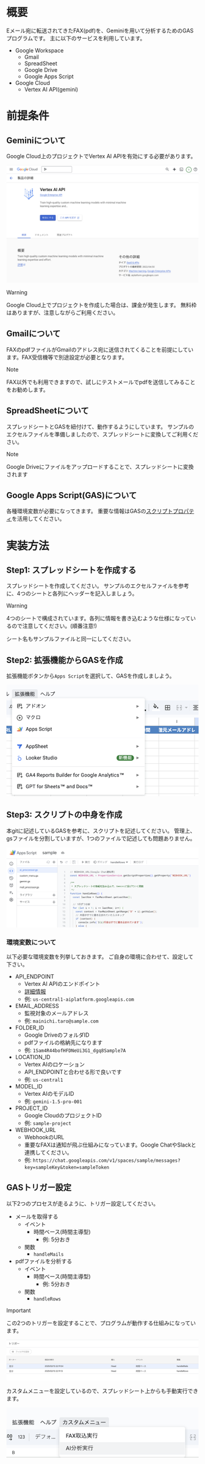 # 概要
Eメール宛に転送されてきたFAX(pdf)を、Geminiを用いて分析するためのGASプログラムです。
主に以下のサービスを利用しています。
* Google Workspace
  * Gmail
  * SpreadSheet
  * Google Drive
  * Google Apps Script
* Google Cloud
  * Vertex AI API(gemini)

# 前提条件

## Geminiについて
Google Cloud上のプロジェクトでVertex AI APIを有効にする必要があります。

![alt text](image.jpg)
> [!WARNING]
> Google Cloud上でプロジェクトを作成した場合は、課金が発生します。
> 無料枠はありますが、注意しながらご利用ください。

## Gmailについて
FAXのpdfファイルがGmailのアドレス宛に送信されてくることを前提にしています。FAX受信機等で別途設定が必要となります。

> [!NOTE]
> FAX以外でも利用できますので、試しにテストメールでpdfを送信してみることをお勧めします。

## SpreadSheetについて
スプレッドシートとGASを紐付けて、動作するようにしています。
サンプルのエクセルファイルを準備しましたので、スプレッドシートに変換してご利用ください。

> [!NOTE]
> Google Driveにファイルをアップロードすることで、スプレッドシートに変換されます

## Google Apps Script(GAS)について
各種環境変数が必要になってきます。
重要な情報はGASの[スクリプトプロパティ](https://developers.google.com/apps-script/guides/properties?hl=ja)を活用してください。


# 実装方法
## Step1: スプレッドシートを作成する
スプレッドシートを作成してください。
サンプルのエクセルファイルを参考に、4つのシートと各列にヘッダーを記入しましょう。

> [!WARNING]
> 4つのシートで構成されています。各列に情報を書き込むような仕様になっているので注意してください。(順番注意!)
>
> シート名もサンプルファイルと同一にしてください。

## Step2: 拡張機能からGASを作成
拡張機能ボタンから`Apps Script`を選択して、GASを作成しましよう。

![alt text](image-1.png)

## Step3: スクリプトの中身を作成
本gitに記述しているGASを参考に、スクリプトを記述してください。
管理上、gsファイルを分割していますが、1つのファイルで記述しても問題ありません。

![alt text](image-2.png)

### 環境変数について
以下必要な環境変数を列挙しておきます。
ご自身の環境に合わせて、設定して下さい。

- API_ENDPOINT
  - Vertex AI APIのエンドポイント
  - [詳細情報](https://cloud.google.com/vertex-ai/docs/reference/rest)
  - 例: `us-central1-aiplatform.googleapis.com`
- EMAIL_ADDRESS
  - 監視対象のメールアドレス
  - 例: `mainichi.taro@sample.com`
- FOLDER_ID
  - Google DriveのフォルダID
  - pdfファイルの格納先になります
  - 例: `1Sam4R44bofHFDNeUi3G1_dgq8Sample7A`
- LOCATION_ID
  - Vertex AIのロケーション
  - API_ENDPOINTと合わせる形で良いです
  - 例: `us-central1`
- MODEL_ID
  - Vertex AIのモデルID
  - 例: `gemini-1.5-pro-001`
- PROJECT_ID
  - Google CloudのプロジェクトID
  - 例: `sample-project`
- WEBHOOK_URL
  - WebhookのURL
  - 重要なFAXは通知が飛ぶ仕組みになっています。Google ChatやSlackと連携してください。
  - 例: `https://chat.googleapis.com/v1/spaces/sample/messages?key=sampleKey&token=sampleToken`

## GASトリガー設定
以下2つのプロセスが走るように、トリガー設定してください。
* メールを取得する
  * イベント
    * 時間ベース(時間主導型)
      * 例: 5分おき
  * 関数
    * `handleMails`
* pdfファイルを分析する
  * イベント
    * 時間ベース(時間主導型)
      * 例: 5分おき
  * 関数
    * `handleRows`

> [!IMPORTANT]
> この2つのトリガーを設定することで、プログラムが動作する仕組みになっています。
>
> ![alt text](image-3.png)
>
> カスタムメニューを設定しているので、スプレッドシート上からも手動実行できます。
> 
> ![alt text](image-4.png)
